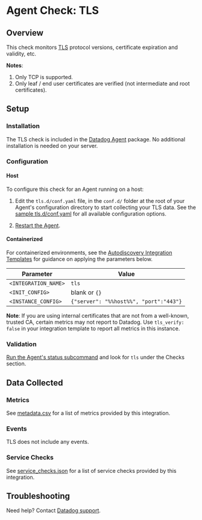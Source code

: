 # Agent Check: TLS

## Overview

This check monitors [TLS][1] protocol versions, certificate expiration and validity, etc.

**Notes**:

1. Only TCP is supported.
2. Only leaf / end user certificates are verified (not intermediate and root certificates).

## Setup

### Installation

The TLS check is included in the [Datadog Agent][2] package.
No additional installation is needed on your server.

### Configuration

<!-- xxx tabs xxx -->
<!-- xxx tab "Host" xxx -->

#### Host

To configure this check for an Agent running on a host:

1. Edit the `tls.d/conf.yaml` file, in the `conf.d/` folder at the root of your Agent's configuration directory to start collecting your TLS data. See the [sample tls.d/conf.yaml][3] for all available configuration options.

2. [Restart the Agent][4].

<!-- xxz tab xxx -->
<!-- xxx tab "Containerized" xxx -->

#### Containerized

For containerized environments, see the [Autodiscovery Integration Templates][5] for guidance on applying the parameters below.

| Parameter            | Value                                  |
| -------------------- | -------------------------------------- |
| `<INTEGRATION_NAME>` | `tls`                                  |
| `<INIT_CONFIG>`      | blank or `{}`                          |
| `<INSTANCE_CONFIG>`  | `{"server": "%%host%%", "port":"443"}` |

**Note**: If you are using internal certificates that are not from a well-known, trusted CA, certain metrics may not report to Datadog. Use `tls_verify: false` in your integration template to report all metrics in this instance.

<!-- xxz tab xxx -->
<!-- xxz tabs xxx -->

### Validation

[Run the Agent's status subcommand][6] and look for `tls` under the Checks section.

## Data Collected

### Metrics

See [metadata.csv][7] for a list of metrics provided by this integration.

### Events

TLS does not include any events.

### Service Checks

See [service_checks.json][8] for a list of service checks provided by this integration.

## Troubleshooting

Need help? Contact [Datadog support][9].


[1]: https://en.wikipedia.org/wiki/Transport_Layer_Security
[2]: https://app.datadoghq.com/account/settings#agent
[3]: https://github.com/DataDog/integrations-core/blob/master/tls/datadog_checks/tls/data/conf.yaml.example
[4]: https://docs.datadoghq.com/agent/guide/agent-commands/#start-stop-and-restart-the-agent
[5]: https://docs.datadoghq.com/agent/kubernetes/integrations/
[6]: https://docs.datadoghq.com/agent/guide/agent-commands/#agent-status-and-information
[7]: https://github.com/DataDog/integrations-core/blob/master/tls/metadata.csv
[8]: https://github.com/DataDog/integrations-core/blob/master/tls/assets/service_checks.json
[9]: https://docs.datadoghq.com/help/
